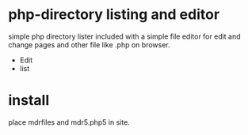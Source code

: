 php-directory listing and editor
==============================

simple php directory lister included with a simple file editor for edit and change pages and other file like .php on browser.

- Edit
- list


install
==============================

place mdrfiles and mdr5.php5 in site.
